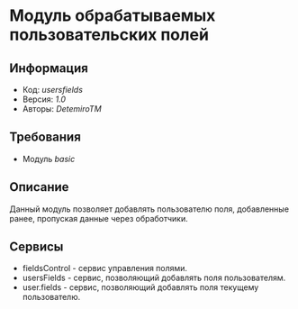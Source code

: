 # Модуль обрабатываемых пользовательских полей

## Информация

* Код: *usersfields*
* Версия: *1.0*
* Авторы: *DetemiroTM*

## Требования

* Модуль *basic*

## Описание

Данный модуль позволяет добавлять пользователю поля, добавленные ранее, пропуская данные через обработчики.

## Сервисы

* fieldsControl - сервис управления полями.
* usersFields - сервис, позволяющий добавлять поля пользователям.
* user.fields - сервис, позволяющий добавлять поля текущему пользователю.